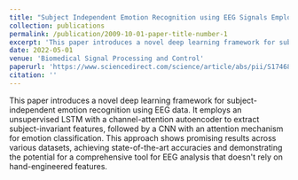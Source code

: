```yaml
---
title: "Subject Independent Emotion Recognition using EEG Signals Employing Attention Driven Neural Networks"
collection: publications
permalink: /publication/2009-10-01-paper-title-number-1
excerpt: 'This paper introduces a novel deep learning framework for subject-independent emotion recognition using EEG data. It employs an unsupervised LSTM with a channel-attention autoencoder to extract subject-invariant features, followed by a CNN with an attention mechanism for emotion classification. This approach shows promising results across various datasets, achieving state-of-the-art accuracies and demonstrating the potential for a comprehensive tool for EEG analysis that doesn't rely on hand-engineered features.'
date: 2022-05-01
venue: 'Biomedical Signal Processing and Control'
paperurl: 'https://www.sciencedirect.com/science/article/abs/pii/S1746809422000696'
citation: ''
---
```


This paper introduces a novel deep learning framework for subject-independent emotion recognition using EEG data. It employs an unsupervised LSTM with a channel-attention autoencoder to extract subject-invariant features, followed by a CNN with an attention mechanism for emotion classification. This approach shows promising results across various datasets, achieving state-of-the-art accuracies and demonstrating the potential for a comprehensive tool for EEG analysis that doesn't rely on hand-engineered features.
